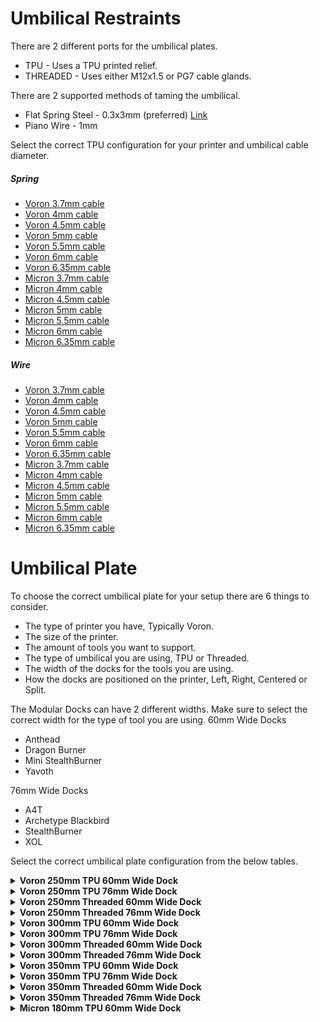 # Umbilical Restraints
There are 2 different ports for the umbilical plates.
- TPU - Uses a TPU printed relief.
- THREADED - Uses either M12x1.5 or PG7 cable glands.

There are 2 supported methods of taming the umbilical.
- Flat Spring Steel - 0.3x3mm (preferred) [Link](https://www.aliexpress.com/item/1005006731615186.html "Aliexpress")
- Piano Wire - 1mm

Select the correct TPU configuration for your printer and umbilical cable diameter.
##### Spring
- [Voron 3.7mm cable](STL/TPU%20Umbilical/Voron/Spring/3.7mm%20Cable)
- [Voron 4mm cable](STL/TPU%20Umbilical/Voron/Spring/4mm%20Cable)
- [Voron 4.5mm cable](STL/TPU%20Umbilical/Voron/Spring/4.5mm%20Cable)
- [Voron 5mm cable](STL/TPU%20Umbilical/Voron/Spring/5mm%20Cable)
- [Voron 5.5mm cable](STL/TPU%20Umbilical/Voron/Spring/5.5mm%20Cable)
- [Voron 6mm cable](STL/TPU%20Umbilical/Voron/Spring/6mm%20Cable)
- [Voron 6.35mm cable](STL/TPU%20Umbilical/Voron/Spring/6.35mm%20Cable)
- [Micron 3.7mm cable](STL/TPU%20Umbilical/Micron/Spring/3.7mm%20Cable)
- [Micron 4mm cable](STL/TPU%20Umbilical/Micron/Spring/4mm%20Cable)
- [Micron 4.5mm cable](STL/TPU%20Umbilical/Micron/Spring/4.5mm%20Cable)
- [Micron 5mm cable](STL/TPU%20Umbilical/Micron/Spring/5mm%20Cable)
- [Micron 5.5mm cable](STL/TPU%20Umbilical/Micron/Spring/5.5mm%20Cable)
- [Micron 6mm cable](STL/TPU%20Umbilical/Micron/Spring/6mm%20Cable)
- [Micron 6.35mm cable](STL/TPU%20Umbilical/Micron/Spring/6.35mm%20Cable)
##### Wire
- [Voron 3.7mm cable](STL/TPU%20Umbilical/Voron/Wire/3.7mm%20Cable)
- [Voron 4mm cable](STL/TPU%20Umbilical/Voron/Wire/4mm%20Cable)
- [Voron 4.5mm cable](STL/TPU%20Umbilical/Voron/Wire/4.5mm%20Cable)
- [Voron 5mm cable](STL/TPU%20Umbilical/Voron/Wire/5mm%20Cable)
- [Voron 5.5mm cable](STL/TPU%20Umbilical/Voron/Wire/5.5mm%20Cable)
- [Voron 6mm cable](STL/TPU%20Umbilical/Voron/Wire/6mm%20Cable)
- [Voron 6.35mm cable](STL/TPU%20Umbilical/Voron/Wire/6.35mm%20Cable)
- [Micron 3.7mm cable](STL/TPU%20Umbilical/Micron/Wire/3.7mm%20Cable)
- [Micron 4mm cable](STL/TPU%20Umbilical/Micron/Wire/4mm%20Cable)
- [Micron 4.5mm cable](STL/TPU%20Umbilical/Micron/Wire/4.5mm%20Cable)
- [Micron 5mm cable](STL/TPU%20Umbilical/Micron/Wire/5mm%20Cable)
- [Micron 5.5mm cable](STL/TPU%20Umbilical/Micron/Wire/5.5mm%20Cable)
- [Micron 6mm cable](STL/TPU%20Umbilical/Micron/Wire/6mm%20Cable)
- [Micron 6.35mm cable](STL/TPU%20Umbilical/Micron/Wire/6.35mm%20Cable)
# Umbilical Plate
To choose the correct umbilical plate for your setup there are 6 things to consider.
- The type of printer you have, Typically Voron.
- The size of the printer.
- The amount of tools you want to support.
- The type of umbilical you are using, TPU or Threaded.
- The width of the docks for the tools you are using.
- How the docks are positioned on the printer, Left, Right, Centered or Split.

The Modular Docks can have 2 different widths. Make sure to select the correct width for the type of tool you are using.
60mm Wide Docks
- Anthead
- Dragon Burner
- Mini StealthBurner
- Yavoth

76mm Wide Docks
- A4T
- Archetype Blackbird
- StealthBurner
- XOL

Select the correct umbilical plate configuration from the below tables.
<details name="printers">
<summary><b>Voron 250mm TPU 60mm Wide Dock</b></summary>

### Voron 250mm TPU 60mm Wide Dock
| Tool Count | Left | Right | Center | Split |
|-|-|-|-|-|
| 2 |[<img src="images/Voron_250_60mm_2tools_left_TPU.svg">](STL/Plates/Voron/250/2%20Tools/60mm%20Wide%20Dock/TPU/Left/) |[<img src="images/Voron_250_60mm_2tools_right_TPU.svg">](STL/Plates/Voron/250/2%20Tools/60mm%20Wide%20Dock/TPU/Right/) |[<img src="images/Voron_250_60mm_2tools_center_TPU.svg">](STL/Plates/Voron/250/2%20Tools/60mm%20Wide%20Dock/TPU/Center/) |[<img src="images/Voron_250_60mm_2tools_split_TPU.svg">](STL/Plates/Voron/250/2%20Tools/60mm%20Wide%20Dock/TPU/Split/) |
| 3 | - | - |[<img src="images/Voron_250_60mm_3tools_center_TPU.svg">](STL/Plates/Voron/250/3%20Tools/60mm%20Wide%20Dock/TPU/Center/) |[<img src="images/Voron_250_60mm_3tools_split_TPU.svg">](STL/Plates/Voron/250/3%20Tools/60mm%20Wide%20Dock/TPU/Split/) |
| 4 | - | - |[<img src="images/Voron_250_60mm_4tools_center_TPU.svg">](STL/Plates/Voron/250/4%20Tools/60mm%20Wide%20Dock/TPU/Center/) |[<img src="images/Voron_250_60mm_4tools_split_TPU.svg">](STL/Plates/Voron/250/4%20Tools/60mm%20Wide%20Dock/TPU/Split/) |
| 5 | - | - | - |[<img src="images/Voron_250_60mm_5tools_split_TPU.svg">](STL/Plates/Voron/250/5%20Tools/60mm%20Wide%20Dock/TPU/Split/) |

</details>

<details name="printers">
<summary><b>Voron 250mm TPU 76mm Wide Dock</b></summary>

### Voron 250mm TPU 76mm Wide Dock
| Tool Count | Left | Right | Center | Split |
|-|-|-|-|-|
| 2 |[<img src="images/Voron_250_76mm_2tools_left_TPU.svg">](STL/Plates/Voron/250/2%20Tools/76mm%20Wide%20Dock/TPU/Left/) |[<img src="images/Voron_250_76mm_2tools_right_TPU.svg">](STL/Plates/Voron/250/2%20Tools/76mm%20Wide%20Dock/TPU/Right/) |[<img src="images/Voron_250_76mm_2tools_center_TPU.svg">](STL/Plates/Voron/250/2%20Tools/76mm%20Wide%20Dock/TPU/Center/) |[<img src="images/Voron_250_76mm_2tools_split_TPU.svg">](STL/Plates/Voron/250/2%20Tools/76mm%20Wide%20Dock/TPU/Split/) |
| 3 | - | - |[<img src="images/Voron_250_76mm_3tools_center_TPU.svg">](STL/Plates/Voron/250/3%20Tools/76mm%20Wide%20Dock/TPU/Center/) |[<img src="images/Voron_250_76mm_3tools_split_TPU.svg">](STL/Plates/Voron/250/3%20Tools/76mm%20Wide%20Dock/TPU/Split/) |
| 4 | - | - | - |[<img src="images/Voron_250_76mm_4tools_split_TPU.svg">](STL/Plates/Voron/250/4%20Tools/76mm%20Wide%20Dock/TPU/Split/) |

</details>

<details name="printers">
<summary><b>Voron 250mm Threaded 60mm Wide Dock</b></summary>

### Voron 250mm Threaded 60mm Wide Dock
| Tool Count | Left | Right | Center | Split |
|-|-|-|-|-|
| 2 |[<img src="images/Voron_250_60mm_2tools_left_THREAD.svg">](STL/Plates/Voron/250/2%20Tools/60mm%20Wide%20Dock/Threaded/Left/) |[<img src="images/Voron_250_60mm_2tools_right_THREAD.svg">](STL/Plates/Voron/250/2%20Tools/60mm%20Wide%20Dock/Threaded/Right/) |[<img src="images/Voron_250_60mm_2tools_center_THREAD.svg">](STL/Plates/Voron/250/2%20Tools/60mm%20Wide%20Dock/Threaded/Center/) |[<img src="images/Voron_250_60mm_2tools_split_THREAD.svg">](STL/Plates/Voron/250/2%20Tools/60mm%20Wide%20Dock/Threaded/Split/) |
| 3 | - | - |[<img src="images/Voron_250_60mm_3tools_center_THREAD.svg">](STL/Plates/Voron/250/3%20Tools/60mm%20Wide%20Dock/Threaded/Center/) |[<img src="images/Voron_250_60mm_3tools_split_THREAD.svg">](STL/Plates/Voron/250/3%20Tools/60mm%20Wide%20Dock/Threaded/Split/) |
| 4 | - | - |[<img src="images/Voron_250_60mm_4tools_center_THREAD.svg">](STL/Plates/Voron/250/4%20Tools/60mm%20Wide%20Dock/Threaded/Center/) |[<img src="images/Voron_250_60mm_4tools_split_THREAD.svg">](STL/Plates/Voron/250/4%20Tools/60mm%20Wide%20Dock/Threaded/Split/) |
| 5 | - | - | - |[<img src="images/Voron_250_60mm_5tools_split_THREAD.svg">](STL/Plates/Voron/250/5%20Tools/60mm%20Wide%20Dock/Threaded/Split/) |

</details>

<details name="printers">
<summary><b>Voron 250mm Threaded 76mm Wide Dock</b></summary>

### Voron 250mm Threaded 76mm Wide Dock
| Tool Count | Left | Right | Center | Split |
|-|-|-|-|-|
| 2 |[<img src="images/Voron_250_76mm_2tools_left_THREAD.svg">](STL/Plates/Voron/250/2%20Tools/76mm%20Wide%20Dock/Threaded/Left/) |[<img src="images/Voron_250_76mm_2tools_right_THREAD.svg">](STL/Plates/Voron/250/2%20Tools/76mm%20Wide%20Dock/Threaded/Right/) |[<img src="images/Voron_250_76mm_2tools_center_THREAD.svg">](STL/Plates/Voron/250/2%20Tools/76mm%20Wide%20Dock/Threaded/Center/) |[<img src="images/Voron_250_76mm_2tools_split_THREAD.svg">](STL/Plates/Voron/250/2%20Tools/76mm%20Wide%20Dock/Threaded/Split/) |
| 3 | - | - |[<img src="images/Voron_250_76mm_3tools_center_THREAD.svg">](STL/Plates/Voron/250/3%20Tools/76mm%20Wide%20Dock/Threaded/Center/) |[<img src="images/Voron_250_76mm_3tools_split_THREAD.svg">](STL/Plates/Voron/250/3%20Tools/76mm%20Wide%20Dock/Threaded/Split/) |
| 4 | - | - | - |[<img src="images/Voron_250_76mm_4tools_split_THREAD.svg">](STL/Plates/Voron/250/4%20Tools/76mm%20Wide%20Dock/Threaded/Split/) |

</details>


<details name="printers">
<summary><b>Voron 300mm TPU 60mm Wide Dock</b></summary>

### Voron 300mm TPU 60mm Wide Dock
| Tool Count | Left | Right | Center | Split |
|-|-|-|-|-|
| 2 |[<img src="images/Voron_300_60mm_2tools_left_TPU.svg">](STL/Plates/Voron/300/2%20Tools/60mm%20Wide%20Dock/TPU/Left/) |[<img src="images/Voron_300_60mm_2tools_right_TPU.svg">](STL/Plates/Voron/300/2%20Tools/60mm%20Wide%20Dock/TPU/Right/) |[<img src="images/Voron_300_60mm_2tools_center_TPU.svg">](STL/Plates/Voron/300/2%20Tools/60mm%20Wide%20Dock/TPU/Center/) |[<img src="images/Voron_300_60mm_2tools_split_TPU.svg">](STL/Plates/Voron/300/2%20Tools/60mm%20Wide%20Dock/TPU/Split/) |
| 3 |[<img src="images/Voron_300_60mm_3tools_left_TPU.svg">](STL/Plates/Voron/300/3%20Tools/60mm%20Wide%20Dock/TPU/Left/) |[<img src="images/Voron_300_60mm_3tools_right_TPU.svg">](STL/Plates/Voron/300/3%20Tools/60mm%20Wide%20Dock/TPU/Right/) |[<img src="images/Voron_300_60mm_3tools_center_TPU.svg">](STL/Plates/Voron/300/3%20Tools/60mm%20Wide%20Dock/TPU/Center/) |[<img src="images/Voron_300_60mm_3tools_split_TPU.svg">](STL/Plates/Voron/300/3%20Tools/60mm%20Wide%20Dock/TPU/Split/) |
| 4 | - | - |[<img src="images/Voron_300_60mm_4tools_center_TPU.svg">](STL/Plates/Voron/300/4%20Tools/60mm%20Wide%20Dock/TPU/Center/) |[<img src="images/Voron_300_60mm_4tools_split_TPU.svg">](STL/Plates/Voron/300/4%20Tools/60mm%20Wide%20Dock/TPU/Split/) |
| 5 | - | - |[<img src="images/Voron_300_60mm_5tools_center_TPU.svg">](STL/Plates/Voron/300/5%20Tools/60mm%20Wide%20Dock/TPU/Center/) |[<img src="images/Voron_300_60mm_5tools_split_TPU.svg">](STL/Plates/Voron/300/5%20Tools/60mm%20Wide%20Dock/TPU/Split/) |
| 6 | - | - | - |[<img src="images/Voron_300_60mm_6tools_split_TPU.svg">](STL/Plates/Voron/300/6%20Tools/60mm%20Wide%20Dock/TPU/Split/) |

</details>

<details name="printers">
<summary><b>Voron 300mm TPU 76mm Wide Dock</b></summary>

### Voron 300mm TPU 76mm Wide Dock
| Tool Count | Left | Right | Center | Split |
|-|-|-|-|-|
| 2 |[<img src="images/Voron_300_76mm_2tools_left_TPU.svg">](STL/Plates/Voron/300/2%20Tools/76mm%20Wide%20Dock/TPU/Left/) |[<img src="images/Voron_300_76mm_2tools_right_TPU.svg">](STL/Plates/Voron/300/2%20Tools/76mm%20Wide%20Dock/TPU/Right/) |[<img src="images/Voron_300_76mm_2tools_center_TPU.svg">](STL/Plates/Voron/300/2%20Tools/76mm%20Wide%20Dock/TPU/Center/) |[<img src="images/Voron_300_76mm_2tools_split_TPU.svg">](STL/Plates/Voron/300/2%20Tools/76mm%20Wide%20Dock/TPU/Split/) |
| 3 | - | - |[<img src="images/Voron_300_76mm_3tools_center_TPU.svg">](STL/Plates/Voron/300/3%20Tools/76mm%20Wide%20Dock/TPU/Center/) |[<img src="images/Voron_300_76mm_3tools_split_TPU.svg">](STL/Plates/Voron/300/3%20Tools/76mm%20Wide%20Dock/TPU/Split/) |
| 4 | - | - | - |[<img src="images/Voron_300_76mm_4tools_split_TPU.svg">](STL/Plates/Voron/300/4%20Tools/76mm%20Wide%20Dock/TPU/Split/) |

</details>

<details name="printers">
<summary><b>Voron 300mm Threaded 60mm Wide Dock</b></summary>

### Voron 300mm Threaded 60mm Wide Dock
| Tool Count | Left | Right | Center | Split |
|-|-|-|-|-|
| 2 |[<img src="images/Voron_300_60mm_2tools_left_THREAD.svg">](STL/Plates/Voron/300/2%20Tools/60mm%20Wide%20Dock/Threaded/Left/) |[<img src="images/Voron_300_60mm_2tools_right_THREAD.svg">](STL/Plates/Voron/300/2%20Tools/60mm%20Wide%20Dock/Threaded/Right/) |[<img src="images/Voron_300_60mm_2tools_center_THREAD.svg">](STL/Plates/Voron/300/2%20Tools/60mm%20Wide%20Dock/Threaded/Center/) |[<img src="images/Voron_300_60mm_2tools_split_THREAD.svg">](STL/Plates/Voron/300/2%20Tools/60mm%20Wide%20Dock/Threaded/Split/) |
| 3 |[<img src="images/Voron_300_60mm_3tools_left_THREAD.svg">](STL/Plates/Voron/300/3%20Tools/60mm%20Wide%20Dock/Threaded/Left/) |[<img src="images/Voron_300_60mm_3tools_right_THREAD.svg">](STL/Plates/Voron/300/3%20Tools/60mm%20Wide%20Dock/Threaded/Right/) |[<img src="images/Voron_300_60mm_3tools_center_THREAD.svg">](STL/Plates/Voron/300/3%20Tools/60mm%20Wide%20Dock/Threaded/Center/) |[<img src="images/Voron_300_60mm_3tools_split_THREAD.svg">](STL/Plates/Voron/300/3%20Tools/60mm%20Wide%20Dock/Threaded/Split/) |
| 4 | - | - |[<img src="images/Voron_300_60mm_4tools_center_THREAD.svg">](STL/Plates/Voron/300/4%20Tools/60mm%20Wide%20Dock/Threaded/Center/) |[<img src="images/Voron_300_60mm_4tools_split_THREAD.svg">](STL/Plates/Voron/300/4%20Tools/60mm%20Wide%20Dock/Threaded/Split/) |
| 5 | - | - |[<img src="images/Voron_300_60mm_5tools_center_THREAD.svg">](STL/Plates/Voron/300/5%20Tools/60mm%20Wide%20Dock/Threaded/Center/) |[<img src="images/Voron_300_60mm_5tools_split_THREAD.svg">](STL/Plates/Voron/300/5%20Tools/60mm%20Wide%20Dock/Threaded/Split/) |
| 6 | - | - | - |[<img src="images/Voron_300_60mm_6tools_split_THREAD.svg">](STL/Plates/Voron/300/6%20Tools/60mm%20Wide%20Dock/Threaded/Split/) |

</details>

<details name="printers">
<summary><b>Voron 300mm Threaded 76mm Wide Dock</b></summary>

### Voron 300mm Threaded 76mm Wide Dock
| Tool Count | Left | Right | Center | Split |
|-|-|-|-|-|
| 2 |[<img src="images/Voron_300_76mm_2tools_left_THREAD.svg">](STL/Plates/Voron/300/2%20Tools/76mm%20Wide%20Dock/Threaded/Left/) |[<img src="images/Voron_300_76mm_2tools_right_THREAD.svg">](STL/Plates/Voron/300/2%20Tools/76mm%20Wide%20Dock/Threaded/Right/) |[<img src="images/Voron_300_76mm_2tools_center_THREAD.svg">](STL/Plates/Voron/300/2%20Tools/76mm%20Wide%20Dock/Threaded/Center/) |[<img src="images/Voron_300_76mm_2tools_split_THREAD.svg">](STL/Plates/Voron/300/2%20Tools/76mm%20Wide%20Dock/Threaded/Split/) |
| 3 | - | - |[<img src="images/Voron_300_76mm_3tools_center_THREAD.svg">](STL/Plates/Voron/300/3%20Tools/76mm%20Wide%20Dock/Threaded/Center/) |[<img src="images/Voron_300_76mm_3tools_split_THREAD.svg">](STL/Plates/Voron/300/3%20Tools/76mm%20Wide%20Dock/Threaded/Split/) |
| 4 | - | - | - |[<img src="images/Voron_300_76mm_4tools_split_THREAD.svg">](STL/Plates/Voron/300/4%20Tools/76mm%20Wide%20Dock/Threaded/Split/) |

</details>


<details name="printers">
<summary><b>Voron 350mm TPU 60mm Wide Dock</b></summary>

### Voron 350mm TPU 60mm Wide Dock
| Tool Count | Left | Right | Center | Split |
|-|-|-|-|-|
| 2 |[<img src="images/Voron_350_60mm_2tools_left_TPU.svg">](STL/Plates/Voron/350/2%20Tools/60mm%20Wide%20Dock/TPU/Left/) |[<img src="images/Voron_350_60mm_2tools_right_TPU.svg">](STL/Plates/Voron/350/2%20Tools/60mm%20Wide%20Dock/TPU/Right/) |[<img src="images/Voron_350_60mm_2tools_center_TPU.svg">](STL/Plates/Voron/350/2%20Tools/60mm%20Wide%20Dock/TPU/Center/) |[<img src="images/Voron_350_60mm_2tools_split_TPU.svg">](STL/Plates/Voron/350/2%20Tools/60mm%20Wide%20Dock/TPU/Split/) |
| 3 |[<img src="images/Voron_350_60mm_3tools_left_TPU.svg">](STL/Plates/Voron/350/3%20Tools/60mm%20Wide%20Dock/TPU/Left/) |[<img src="images/Voron_350_60mm_3tools_right_TPU.svg">](STL/Plates/Voron/350/3%20Tools/60mm%20Wide%20Dock/TPU/Right/) |[<img src="images/Voron_350_60mm_3tools_center_TPU.svg">](STL/Plates/Voron/350/3%20Tools/60mm%20Wide%20Dock/TPU/Center/) |[<img src="images/Voron_350_60mm_3tools_split_TPU.svg">](STL/Plates/Voron/350/3%20Tools/60mm%20Wide%20Dock/TPU/Split/) |
| 4 | - | - |[<img src="images/Voron_350_60mm_4tools_center_TPU.svg">](STL/Plates/Voron/350/4%20Tools/60mm%20Wide%20Dock/TPU/Center/) |[<img src="images/Voron_350_60mm_4tools_split_TPU.svg">](STL/Plates/Voron/350/4%20Tools/60mm%20Wide%20Dock/TPU/Split/) |
| 5 | - | - |[<img src="images/Voron_350_60mm_5tools_center_TPU.svg">](STL/Plates/Voron/350/5%20Tools/60mm%20Wide%20Dock/TPU/Center/) |[<img src="images/Voron_350_60mm_5tools_split_TPU.svg">](STL/Plates/Voron/350/5%20Tools/60mm%20Wide%20Dock/TPU/Split/) |
| 6 | - | - | - |[<img src="images/Voron_350_60mm_6tools_split_TPU.svg">](STL/Plates/Voron/350/6%20Tools/60mm%20Wide%20Dock/TPU/Split/) |

</details>

<details name="printers">
<summary><b>Voron 350mm TPU 76mm Wide Dock</b></summary>

### Voron 350mm TPU 76mm Wide Dock
| Tool Count | Left | Right | Center | Split |
|-|-|-|-|-|
| 2 |[<img src="images/Voron_350_76mm_2tools_left_TPU.svg">](STL/Plates/Voron/350/2%20Tools/76mm%20Wide%20Dock/TPU/Left/) |[<img src="images/Voron_350_76mm_2tools_right_TPU.svg">](STL/Plates/Voron/350/2%20Tools/76mm%20Wide%20Dock/TPU/Right/) |[<img src="images/Voron_350_76mm_2tools_center_TPU.svg">](STL/Plates/Voron/350/2%20Tools/76mm%20Wide%20Dock/TPU/Center/) |[<img src="images/Voron_350_76mm_2tools_split_TPU.svg">](STL/Plates/Voron/350/2%20Tools/76mm%20Wide%20Dock/TPU/Split/) |
| 3 | - | - |[<img src="images/Voron_350_76mm_3tools_center_TPU.svg">](STL/Plates/Voron/350/3%20Tools/76mm%20Wide%20Dock/TPU/Center/) |[<img src="images/Voron_350_76mm_3tools_split_TPU.svg">](STL/Plates/Voron/350/3%20Tools/76mm%20Wide%20Dock/TPU/Split/) |
| 4 | - | - |[<img src="images/Voron_350_76mm_4tools_center_TPU.svg">](STL/Plates/Voron/350/4%20Tools/76mm%20Wide%20Dock/TPU/Center/) |[<img src="images/Voron_350_76mm_4tools_split_TPU.svg">](STL/Plates/Voron/350/4%20Tools/76mm%20Wide%20Dock/TPU/Split/) |
| 5 | - | - | - |[<img src="images/Voron_350_76mm_5tools_split_TPU.svg">](STL/Plates/Voron/350/5%20Tools/76mm%20Wide%20Dock/TPU/Split/) |

</details>

<details name="printers">
<summary><b>Voron 350mm Threaded 60mm Wide Dock</b></summary>

### Voron 350mm Threaded 60mm Wide Dock
| Tool Count | Left | Right | Center | Split |
|-|-|-|-|-|
| 2 |[<img src="images/Voron_350_60mm_2tools_left_THREAD.svg">](STL/Plates/Voron/350/2%20Tools/60mm%20Wide%20Dock/Threaded/Left/) |[<img src="images/Voron_350_60mm_2tools_right_THREAD.svg">](STL/Plates/Voron/350/2%20Tools/60mm%20Wide%20Dock/Threaded/Right/) |[<img src="images/Voron_350_60mm_2tools_center_THREAD.svg">](STL/Plates/Voron/350/2%20Tools/60mm%20Wide%20Dock/Threaded/Center/) |[<img src="images/Voron_350_60mm_2tools_split_THREAD.svg">](STL/Plates/Voron/350/2%20Tools/60mm%20Wide%20Dock/Threaded/Split/) |
| 3 |[<img src="images/Voron_350_60mm_3tools_left_THREAD.svg">](STL/Plates/Voron/350/3%20Tools/60mm%20Wide%20Dock/Threaded/Left/) |[<img src="images/Voron_350_60mm_3tools_right_THREAD.svg">](STL/Plates/Voron/350/3%20Tools/60mm%20Wide%20Dock/Threaded/Right/) |[<img src="images/Voron_350_60mm_3tools_center_THREAD.svg">](STL/Plates/Voron/350/3%20Tools/60mm%20Wide%20Dock/Threaded/Center/) |[<img src="images/Voron_350_60mm_3tools_split_THREAD.svg">](STL/Plates/Voron/350/3%20Tools/60mm%20Wide%20Dock/Threaded/Split/) |
| 4 | - | - |[<img src="images/Voron_350_60mm_4tools_center_THREAD.svg">](STL/Plates/Voron/350/4%20Tools/60mm%20Wide%20Dock/Threaded/Center/) |[<img src="images/Voron_350_60mm_4tools_split_THREAD.svg">](STL/Plates/Voron/350/4%20Tools/60mm%20Wide%20Dock/Threaded/Split/) |
| 5 | - | - |[<img src="images/Voron_350_60mm_5tools_center_THREAD.svg">](STL/Plates/Voron/350/5%20Tools/60mm%20Wide%20Dock/Threaded/Center/) |[<img src="images/Voron_350_60mm_5tools_split_THREAD.svg">](STL/Plates/Voron/350/5%20Tools/60mm%20Wide%20Dock/Threaded/Split/) |
| 6 | - | - | - |[<img src="images/Voron_350_60mm_6tools_split_THREAD.svg">](STL/Plates/Voron/350/6%20Tools/60mm%20Wide%20Dock/Threaded/Split/) |

</details>

<details name="printers">
<summary><b>Voron 350mm Threaded 76mm Wide Dock</b></summary>

### Voron 350mm Threaded 76mm Wide Dock
| Tool Count | Left | Right | Center | Split |
|-|-|-|-|-|
| 2 |[<img src="images/Voron_350_76mm_2tools_left_THREAD.svg">](STL/Plates/Voron/350/2%20Tools/76mm%20Wide%20Dock/Threaded/Left/) |[<img src="images/Voron_350_76mm_2tools_right_THREAD.svg">](STL/Plates/Voron/350/2%20Tools/76mm%20Wide%20Dock/Threaded/Right/) |[<img src="images/Voron_350_76mm_2tools_center_THREAD.svg">](STL/Plates/Voron/350/2%20Tools/76mm%20Wide%20Dock/Threaded/Center/) |[<img src="images/Voron_350_76mm_2tools_split_THREAD.svg">](STL/Plates/Voron/350/2%20Tools/76mm%20Wide%20Dock/Threaded/Split/) |
| 3 | - | - |[<img src="images/Voron_350_76mm_3tools_center_THREAD.svg">](STL/Plates/Voron/350/3%20Tools/76mm%20Wide%20Dock/Threaded/Center/) |[<img src="images/Voron_350_76mm_3tools_split_THREAD.svg">](STL/Plates/Voron/350/3%20Tools/76mm%20Wide%20Dock/Threaded/Split/) |
| 4 | - | - |[<img src="images/Voron_350_76mm_4tools_center_THREAD.svg">](STL/Plates/Voron/350/4%20Tools/76mm%20Wide%20Dock/Threaded/Center/) |[<img src="images/Voron_350_76mm_4tools_split_THREAD.svg">](STL/Plates/Voron/350/4%20Tools/76mm%20Wide%20Dock/Threaded/Split/) |
| 5 | - | - | - |[<img src="images/Voron_350_76mm_5tools_split_THREAD.svg">](STL/Plates/Voron/350/5%20Tools/76mm%20Wide%20Dock/Threaded/Split/) |

</details>


<details name="printers">
<summary><b>Micron 180mm TPU 60mm Wide Dock</b></summary>

### Micron 180mm TPU 60mm Wide Dock
| Tool Count | Left | Right | Center | Split |
|-|-|-|-|-|
| 2 |[<img src="images/Micron_180_60mm_2tools_left_TPU.svg">](STL/Plates/Micron/180/2%20Tools/60mm%20Wide%20Dock/TPU/Left/) |[<img src="images/Micron_180_60mm_2tools_right_TPU.svg">](STL/Plates/Micron/180/2%20Tools/60mm%20Wide%20Dock/TPU/Right/) |[<img src="images/Micron_180_60mm_2tools_center_TPU.svg">](STL/Plates/Micron/180/2%20Tools/60mm%20Wide%20Dock/TPU/Center/) |[<img src="images/Micron_180_60mm_2tools_split_TPU.svg">](STL/Plates/Micron/180/2%20Tools/60mm%20Wide%20Dock/TPU/Split/) |
| 3 | - | - |[<img src="images/Micron_180_60mm_3tools_center_TPU.svg">](STL/Plates/Micron/180/3%20Tools/60mm%20Wide%20Dock/TPU/Center/) |[<img src="images/Micron_180_60mm_3tools_split_TPU.svg">](STL/Plates/Micron/180/3%20Tools/60mm%20Wide%20Dock/TPU/Split/) |
| 4 | - | - | - |[<img src="images/Micron_180_60mm_4tools_split_TPU.svg">](STL/Plates/Micron/180/4%20Tools/60mm%20Wide%20Dock/TPU/Split/) |

</details>


